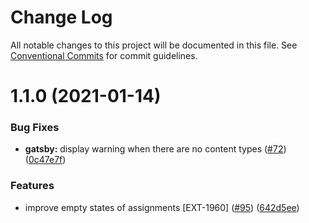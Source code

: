 # Change Log

All notable changes to this project will be documented in this file.
See [Conventional Commits](https://conventionalcommits.org) for commit guidelines.

# 1.1.0 (2021-01-14)


### Bug Fixes

* **gatsby:** display warning when there are no content types ([#72](https://github.com/contentful/apps/issues/72)) ([0c47e7f](https://github.com/contentful/apps/commit/0c47e7ffec716c10f0657783be8984d46fb427fe))


### Features

* improve empty states of assignments [EXT-1960] ([#95](https://github.com/contentful/apps/issues/95)) ([642d5ee](https://github.com/contentful/apps/commit/642d5ee11664f87acb9797e39c07e1ceabb588c6))

